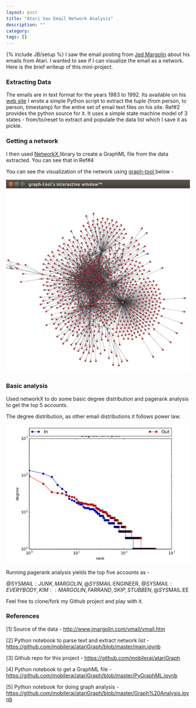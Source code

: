 ```yaml
---
layout: post
title: "Atari Vax Email Network Analysis"
description: ""
category: 
tags: []
---
```

{% include JB/setup %}
I saw the email posting from <a href="http://www.jmargolin.com/"> Jed Margolin</a> about his emails from Atari.
I wanted to see if I can visualize the email as a network. Here is the brief writeup of this mini-project.

### Extracting Data
The emails are in text format for the years 1983 to 1992. Its available on his <a href="http://www.jmargolin.com/vmail/vmail.htm">web site</a>
I wrote a simple Python script to extract the tuple
(from person, to person, timestamp)
for the entire set of email text files on his site. Ref#2 provides the python source for it. 
It uses a simple state machine model of 3 states - from/to/reset to extract and populate the data list which I save it as pickle.

### Getting a network
I then used <a href="http://networkx.github.io/"> NetworkX </a> library to create a GraphML file from the data extracted. 
You can see that in Ref#4

You can see the visualization of the network using <a href="https://graph-tool.skewed.de/"> graph-tool </a> below -

![graph](https://github.com/mobileraj/atariGraph/blob/master/vaxemail.png?raw=true)

### Basic analysis
Used networkX to do some basic degree distribution and pagerank analysis to get the top 5 accounts.

The degree distribution, as other email distributions it follows power law.

![Degree Dist](https://github.com/mobileraj/atariGraph/blob/master/degree.png?raw=true)

Running pagerank analysis yields the top five accounts as -

@SYS$MAIL:JUNK, MARGOLIN, @SYS$MAIL:ENGINEER, @SYS$MAIL:EVERYBODY,KIM::MARGOLIN, FARRAND, SKIP, STUBBEN, @SYS$MAIL:EE


Feel free to clone/fork my Github project and play with it.


### References
[1] Source of the data - http://www.jmargolin.com/vmail/vmail.htm

[2] Python notebook to parse text and extract network list -https://github.com/mobileraj/atariGraph/blob/master/main.ipynb 

[3] Github repo for this project - https://github.com/mobileraj/atariGraph

[4] Python notebook to get a GraphML file - https://github.com/mobileraj/atariGraph/blob/master/PyGraphML.ipynb

[5] Python notebook for doing graph analysis - https://github.com/mobileraj/atariGraph/blob/master/Graph%20Analysis.ipynb
